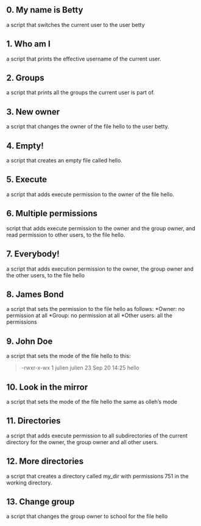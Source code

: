 ## 0. My name is Betty
a script that switches the current user to the user betty
## 1. Who am I
a script that prints the effective username of the current user.
## 2. Groups
a script that prints all the groups the current user is part of.
## 3. New owner
a script that changes the owner of the file hello to the user betty.
## 4. Empty!
a script that creates an empty file called hello.
## 5. Execute
a script that adds execute permission to the owner of the file hello.
## 6. Multiple permissions
 script that adds execute permission to the owner and the group owner, and read permission to other users, to the file hello.
## 7. Everybody!
a script that adds execution permission to the owner, the group owner and the other users, to the file hello
## 8. James Bond
a script that sets the permission to the file hello as follows:
*Owner: no permission at all
*Group: no permission at all
*Other users: all the permissions
## 9. John Doe
a script that sets the mode of the file hello to this:
> -rwxr-x-wx 1 julien julien 23 Sep 20 14:25 hello
## 10. Look in the mirror
a script that sets the mode of the file hello the same as olleh’s mode
## 11. Directories
 a script that adds execute permission to all subdirectories of the current directory for the owner, the group owner and all other users.
## 12. More directories
a script that creates a directory called my_dir with permissions 751 in the working directory.
## 13. Change group
a script that changes the group owner to school for the file hello
